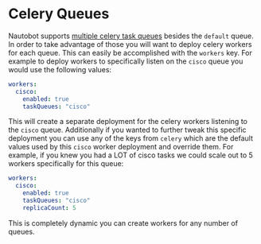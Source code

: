 # Celery Queues

Nautobot supports [multiple celery task queues](https://docs.nautobot.com/projects/core/en/stable/administration/celery-queues/) besides the `default` queue.  In order to take advantage of those you will want to deploy celery workers for each queue.  This can easily be accomplished with the `workers` key.  For example to deploy workers to specifically listen on the `cisco` queue you would use the following values:

```yaml
workers:
  cisco:
    enabled: true
    taskQueues: "cisco"
```

This will create a separate deployment for the celery workers listening to the `cisco` queue.  Additionally if you wanted to further tweak this specific deployment you can use any of the keys from `celery` which are the default values used by this `cisco` worker deployment and override them.  For example, if you knew you had a LOT of cisco tasks we could scale out to 5 workers specifically for this queue:

```yaml
workers:
  cisco:
    enabled: true
    taskQueues: "cisco"
    replicaCount: 5
```

This is completely dynamic you can create workers for any number of queues.
